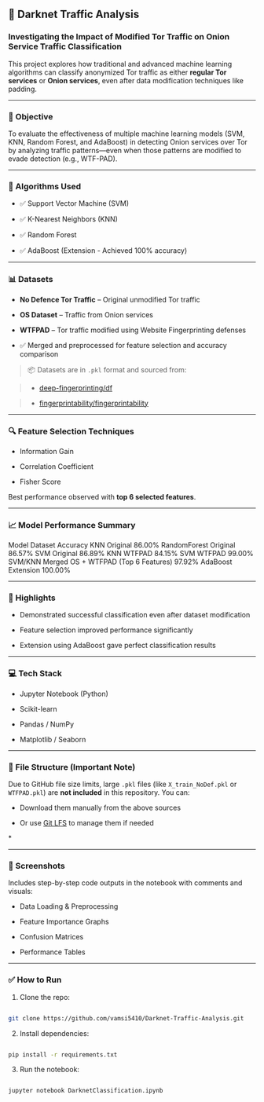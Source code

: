 
## 🚦 Darknet Traffic Analysis



### Investigating the Impact of Modified Tor Traffic on Onion Service Traffic Classification



This project explores how traditional and advanced machine learning algorithms can classify anonymized Tor traffic as either **regular Tor services** or **Onion services**, even after data modification techniques like padding.



---



### 📌 Objective



To evaluate the effectiveness of multiple machine learning models (SVM, KNN, Random Forest, and AdaBoost) in detecting Onion services over Tor by analyzing traffic patterns—even when those patterns are modified to evade detection (e.g., WTF-PAD).



---



### 🧠 Algorithms Used



* ✅ Support Vector Machine (SVM)

* ✅ K-Nearest Neighbors (KNN)

* ✅ Random Forest

* ✅ AdaBoost (Extension - Achieved 100% accuracy)



---



### 📊 Datasets



* **No Defence Tor Traffic** – Original unmodified Tor traffic

* **OS Dataset** – Traffic from Onion services

* **WTFPAD** – Tor traffic modified using Website Fingerprinting defenses

* ✅ Merged and preprocessed for feature selection and accuracy comparison



> 📦 Datasets are in `.pkl` format and sourced from:

>

> * [deep-fingerprinting/df](https://github.com/deep-fingerprinting/df)

> * [fingerprintability/fingerprintability](https://github.com/fingerprintability/fingerprintability/tree/master)



---



### 🔍 Feature Selection Techniques



* Information Gain

* Correlation Coefficient

* Fisher Score



Best performance observed with **top 6 selected features**.



---



### 📈 Model Performance Summary


Model	Dataset	Accuracy
KNN	Original	86.00%
RandomForest	Original	86.57%
SVM	Original	86.89%
KNN	WTFPAD	84.15%
SVM	WTFPAD	99.00%
SVM/KNN	Merged OS + WTFPAD (Top 6 Features)	97.92%
AdaBoost	Extension	100.00%



---



### 🧪 Highlights



* Demonstrated successful classification even after dataset modification

* Feature selection improved performance significantly

* Extension using AdaBoost gave perfect classification results



---



### 💻 Tech Stack



* Jupyter Notebook (Python)

* Scikit-learn

* Pandas / NumPy

* Matplotlib / Seaborn



---



### 📂 File Structure (Important Note)



Due to GitHub file size limits, large `.pkl` files (like `X_train_NoDef.pkl` or `WTFPAD.pkl`) are **not included** in this repository. You can:



* Download them manually from the above sources

* Or use [Git LFS](https://git-lfs.github.com) to manage them if needed

* 



---



### 📸 Screenshots



Includes step-by-step code outputs in the notebook with comments and visuals:



* Data Loading & Preprocessing

* Feature Importance Graphs

* Confusion Matrices

* Performance Tables



---



### ✅ How to Run



1. Clone the repo:



```bash

git clone https://github.com/vamsi5410/Darknet-Traffic-Analysis.git

```



2. Install dependencies:



```bash

pip install -r requirements.txt

```



3. Run the notebook:



```bash

jupyter notebook DarknetClassification.ipynb

```
